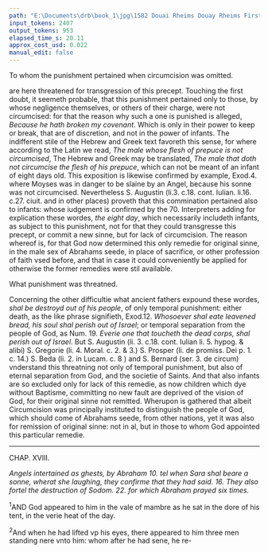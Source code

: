 ```yaml
---
path: "E:\Documents\drb\book_1\jpg\1582 Douai Rheims Douay Rheims First Edition  1 of 3 1609 Old Testament.pdf-86.jpg"
input_tokens: 2407
output_tokens: 953
elapsed_time_s: 20.11
approx_cost_usd: 0.022
manual_edit: false
---
```

<aside>To whom the punishment pertained when circumcision was omitted.</aside>

are here threatened for transgression of this precept. Touching the first doubt, it seemeth probable, that this punishment pertained only to those, by whose negligence themselves, or others of their charge, were not circumcised: for that the reason why such a one is punished is alleged, *Because he hath broken my covenant*. Which is only in their power to keep or break, that are of discretion, and not in the power of infants. The indifferent stile of the Hebrew and Greek text favoreth this sense, for where according to the Latin we read, *The male whose flesh of prepuce is not circumcised*, The Hebrew and Greek may be translated, *The male that doth not circumcise the flesh of his prepuce*, which can not be meant of an infant of eight days old. This exposition is likewise confirmed by example, Exod.4. where Moyses was in danger to be slaine by an Angel, because his sonne was not circumcised. Nevertheless S. Augustin (li.3. c.18. cont. Iulian. li.16. c.27. ciuit. and in other places) proveth that this commination pertained also to infants: whose iudgement is confirmed by the 70. Interpreters adding for explication these wordes, *the eight day*, which necessarily includeth infants, as subject to this punishment, not for that they could transgresse this precept, or commit a new sinne, but for lack of circumcision. The reason whereof is, for that God now determined this only remedie for original sinne, in the male sex of Abrahams seede, in place of sacrifice, or other profession of faith vsed before, and that in case it could conveniently be applied for otherwise the former remedies were stil available.

<aside>What punishment was threatned.</aside>

Concerning the other difficultie what ancient fathers expound these wordes, *shal be destroyd out of his people*, of only temporal punishment: either death, as the like phrase signifieth, Exod.12. *Whosoever shal eate leavened bread, his soul shal perish out of Israel*; or temporal separation from the people of God, as Num. 19. *Everie one that toucheth the dead corps, shal perish out of Israel*. But S. Augustin (li. 3. c.18. cont. Iulian li. 5. hypog. & alibi) S. Gregorie (li. 4. Moral. c. 2. & 3.) S. Prosper (li. de promiss. Dei p. 1. c. 14.) S. Beda (li. 2. in Lucam. c. 8 ) and S. Bernard (ser. 3. de circum) vnderstand this threatning not only of temporal punishment, but also of eternal separation from God, and the societie of Saints. And that also infants are so excluded only for lack of this remedie, as now children which dye without Baptisme, committing no new fault are deprived of the vision of God, for their original sinne not remitted. Wherupon is gathered that albeit Circumcision was principally instituted to distinguish the people of God, which should come of Abrahams seede, from other nations, yet it was also for remission of original sinne: not in al, but in those to whom God appointed this particular remedie.

---

CHAP. XVIII.

*Angels intertained as ghests, by Abraham 10. tel when Sara shal beare a sonne, wherat she laughing, they confirme that they had said. 16. They also fortel the destruction of Sodom. 22. for which Abraham prayed six times.*

<sup>1</sup>AND God appeared to him in the vale of mambre as he sat in the dore of his tent, in the verie heat of the day.

<sup>2</sup>And when he had lifted vp his eyes, there appeared to him three men standing nere vnto him: whom after he had sene, he re-